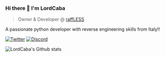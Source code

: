 ### Hi there 👋 I'm LordCaba
> Owner & Developer @ [raffLESS](https://twitter.com/raffLESS_)

A passionate python developer with reverse engineering skills from Italy!!

[![Twitter](https://img.shields.io/badge/Twitter-1DA1F2?style=for-the-badge&logo=twitter&logoColor=white)](https://twitter.com/Caba_999)
[![Discord](https://img.shields.io/badge/Discord-5865F2?style=for-the-badge&logo=discord&logoColor=white)](https://discordapp.com/users/564124593804017665)

![LordCaba's Github stats](https://github-readme-stats.vercel.app/api?username=LordCaba&theme=highcontrast&show_icons=true&bg_color=1C1B25&title_color=6A97EA&icon_color=BA72CF&text_color=42BD9D&count_private=true)
